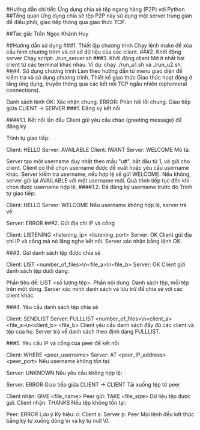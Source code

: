 #Hướng dẫn chi tiết: Ứng dụng chia sẻ tệp ngang hàng (P2P) với Python
##Tổng quan
Ứng dụng chia sẻ tệp P2P này sử dụng một server trung gian để điều phối, giao tiếp thông qua giao thức TCP.

##Tác giả: Trần Ngọc Khánh Huy

##Hướng dẫn sử dụng
###1. Thiết lập chương trình
Chạy lệnh make để xóa cấu hình chương trình và cơ sở dữ liệu của các client.
###2. Khởi động server
Chạy script: ./run_server.sh
###3. Khởi động client
Mở ít nhất hai client từ các terminal khác nhau.
Ví dụ: chạy ./run_u1.sh và ./run_u2.sh.
###4. Sử dụng chương trình
Làm theo hướng dẫn từ menu giao diện để kiểm tra và sử dụng chương trình.
Thiết kế giao thức
Giao thức hoạt động ở tầng ứng dụng, truyền thông qua các kết nối TCP ngẫu nhiên (ephemeral connections).

Danh sách lệnh
OK: Xác nhận chung.
ERROR: Phản hồi lỗi chung.
Giao tiếp giữa CLIENT -> SERVER
###1. Đăng ký kết nối

####1.1. Kết nối lần đầu
Client gửi yêu cầu chào (greeting message) để đăng ký.

Trình tự giao tiếp:

Client: HELLO
Server: AVAILABLE <username>
Client: IWANT <username>
Server: WELCOME <username>
Mô tả:

Server tạo một username duy nhất theo mẫu "u#", bắt đầu từ 1, và gửi cho client.
Client có thể chọn username được đề xuất hoặc yêu cầu username khác.
Server kiểm tra username, nếu hợp lệ sẽ gửi WELCOME. Nếu không, server gửi lại AVAILABLE với một username mới. Quá trình tiếp tục đến khi chọn được username hợp lệ.
####1.2. Đã đăng ký username trước đó
Trình tự giao tiếp:

Client: HELLO <username>
Server: WELCOME
Nếu username không hợp lệ, server trả về:

Server: ERROR
###2. Gửi địa chỉ IP và cổng

Client: LISTENING <listening_ip> <listening_port>
Server: OK
Client gửi địa chỉ IP và cổng mà nó lắng nghe kết nối. Server xác nhận bằng lệnh OK.

###3. Gửi danh sách tệp được chia sẻ

Client: LIST <number_of_files>\n<file_a>\n<file_b>
Server: OK
Client gửi danh sách tệp dưới dạng:

Phần tiêu đề: LIST <số lượng tệp>.
Phần nội dung: Danh sách tệp, mỗi tệp trên một dòng.
Server xác minh danh sách và lưu trữ để chia sẻ với các client khác.

###4. Yêu cầu danh sách tệp chia sẻ

Client: SENDLIST
Server: FULLLIST <number_of_files>\n<client_a> <file_a>\n<client_b> <file_b>
Client yêu cầu danh sách đầy đủ các client và tệp của họ. Server trả về danh sách theo định dạng FULLLIST.

###5. Yêu cầu IP và cổng của peer để kết nối

Client: WHERE <peer_username>
Server: AT <peer_IP_address> <peer_port>
Nếu username không tồn tại:

Server: UNKNOWN
Nếu yêu cầu không hợp lệ:

Server: ERROR
Giao tiếp giữa CLIENT -> CLIENT
Tải xuống tệp từ peer

Client nhận: GIVE <file_name>
Peer gửi: TAKE <file_size>
Dữ liệu tệp được gửi.
Client nhận: THANKS
Nếu tệp không tồn tại:

Peer: ERROR
Lưu ý
Ký hiệu:
c: Client
s: Server
p: Peer
Mọi lệnh đều kết thúc bằng ký tự xuống dòng \n và ký tự null \0.

